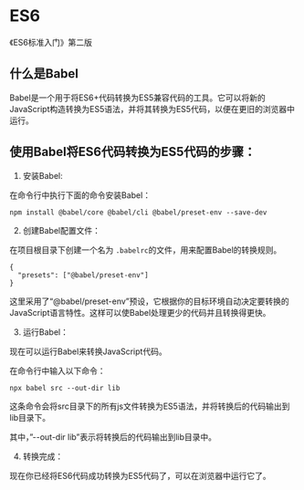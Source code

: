 # ES6
《ES6标准入门》第二版

## 什么是Babel
Babel是一个用于将ES6+代码转换为ES5兼容代码的工具。它可以将新的JavaScript构造转换为ES5语法，并将其转换为ES5代码，以便在更旧的浏览器中运行。

## 使用Babel将ES6代码转换为ES5代码的步骤：

1. 安装Babel:

在命令行中执行下面的命令安装Babel：

```
npm install @babel/core @babel/cli @babel/preset-env --save-dev
```

2. 创建Babel配置文件：

在项目根目录下创建一个名为 `.babelrc`的文件，用来配置Babel的转换规则。

```
{
  "presets": ["@babel/preset-env"]
}
```

这里采用了“@babel/preset-env”预设，它根据你的目标环境自动决定要转换的JavaScript语言特性。这样可以使Babel处理更少的代码并且转换得更快。

3. 运行Babel：

现在可以运行Babel来转换JavaScript代码。

在命令行中输入以下命令：

```
npx babel src --out-dir lib
```

这条命令会将src目录下的所有js文件转换为ES5语法，并将转换后的代码输出到lib目录下。 

其中，”--out-dir lib”表示将转换后的代码输出到lib目录中。

4. 转换完成：

现在你已经将ES6代码成功转换为ES5代码了，可以在浏览器中运行它了。